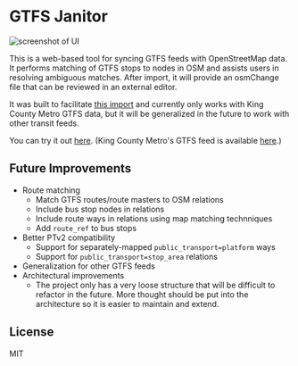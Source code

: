 # GTFS Janitor

![screenshot of UI](https://github.com/user-attachments/assets/afabf1bd-ba7f-47b7-9231-d096fe9b1a36)

This is a web-based tool for syncing GTFS feeds with OpenStreetMap data. It performs matching of GTFS stops to nodes in OSM and assists users in resolving ambiguous matches. After import, it will provide an osmChange file that can be reviewed in an external editor.

It was built to facilitate [this import](https://wiki.openstreetmap.org/wiki/Automated_edits/tjhorner-import) and currently only works with King County Metro GTFS data, but it will be generalized in the future to work with other transit feeds.

You can try it out [here](https://gtfs-janitor.tjhorner.dev/). (King County Metro's GTFS feed is available [here](https://www.soundtransit.org/GTFS-KCM/google_transit.zip).)

## Future Improvements

- Route matching
  - Match GTFS routes/route masters to OSM relations
  - Include bus stop nodes in relations
  - Include route ways in relations using map matching technniques
  - Add `route_ref` to bus stops
- Better PTv2 compatibility
  - Support for separately-mapped `public_transport=platform` ways
  - Support for `public_transport=stop_area` relations
- Generalization for other GTFS feeds
- Architectural improvements
  - The project only has a very loose structure that will be difficult to refactor in the future. More thought should be put into the architecture so it is easier to maintain and extend.

## License

MIT
